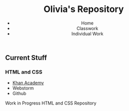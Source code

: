 <html>
  <head>
    <title>Olivia's School Repository</title>
    <link rel="stylesheet" type="text/css" href="School-Repository/stylesheet.css">
    
  </head>
  <body>
    <header>
      <h1>Olivia's Repository</h1>
      <nav>
        <ul>
          <li>Home</li>
          <li>Classwork</li>
          <li>Individual Work</li>
        </ul>
      </nav>
    </header>
    <content>
      <div>
        <h2>Current Stuff</h2>
        <h3>HTML and CSS</h3>
        <ul>
          <li><a href="khanacademy.org">Khan Academy</a></li>
          <li>Webstorm</li>
          <li>Github</li>
        </ul>
        <p>Work in Progress HTML and CSS Repository</p>
      </div>
    </content>
  </body>
</html>
